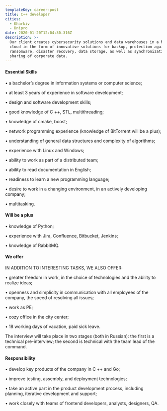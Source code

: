 ```yaml
---
templateKey: career-post
title: C++ developer
cities:
  - Kharkiv
  - Dnipro
date: 2020-01-20T12:04:30.316Z
description: >-
  Our client creates cybersecurity solutions and data warehouses in a hybrid
  cloud in the form of innovative solutions for backup, protection against
  ransomware, disaster recovery, data storage, as well as synchronization and
  sharing of corporate data.
---
```

<!--StartFragment-->

#### Essential Skills

• a bachelor’s degree in information systems or computer science;

• at least 3 years of experience in software development;

• design and software development skills;

• good knowledge of C ++, STL, multithreading;

• knowledge of cmake, boost;

• network programming experience (knowledge of BitTorrent will be a plus);

• understanding of general data structures and complexity of algorithms;

• experience with Linux and Windows;

• ability to work as part of a distributed team;

• ability to read documentation in English;

• readiness to learn a new programming language;

• desire to work in a changing environment, in an actively developing company;

• multitasking.

#### Will be a plus

• knowledge of Python;

• experience with Jira, Confluence, Bitbucket, Jenkins;

• knowledge of RabbitMQ.

#### We offer

IN ADDITION TO INTERESTING TASKS, WE ALSO OFFER:

• greater freedom in work, in the choice of technologies and the ability to realize ideas;

• openness and simplicity in communication with all employees of the company, the speed of resolving all issues;

• work as PE;

• cozy office in the city center;

• 18 working days of vacation, paid sick leave.

The interview will take place in two stages (both in Russian): the first is a technical pre-interview; the second is technical with the team lead of the command.

#### Responsibility

• develop key products of the company in C ++ and Go;

• improve testing, assembly, and deployment technologies;

• take an active part in the product development process, including planning, iterative development and support;

• work closely with teams of frontend developers, analysts, designers, QA.

<!--EndFragment-->
